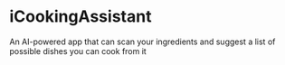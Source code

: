 # iCookingAssistant

An AI-powered app that can scan your ingredients and suggest a list of possible dishes you can cook from it

